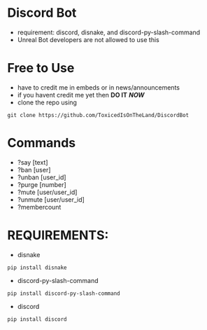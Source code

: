 # Discord Bot
- requirement: discord, disnake, and discord-py-slash-command
- Unreal Bot developers are not allowed to use this
# Free to Use
- have to credit me in embeds or in news/announcements
- if you havent credit me yet then **DO IT** ***NOW***
- clone the repo using
```
git clone https://github.com/ToxicedIsOnTheLand/DiscordBot
```
# Commands
- ?say [text]
- ?ban [user]
- ?unban [user_id]
- ?purge [number]
- ?mute [user/user_id]
- ?unmute [user/user_id]
- ?membercount 
# REQUIREMENTS:
- disnake 
```
pip install disnake
```
- discord-py-slash-command 
```
pip install discord-py-slash-command
```
- discord
```
pip install discord
```
